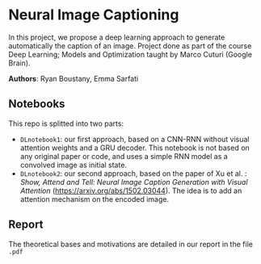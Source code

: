 # Neural Image Captioning

In this project, we propose a deep learning approach to generate automatically the caption of an image. Project done as part of the course Deep Learning; Models and Optimization taught by Marco Cuturi (Google Brain).

**Authors**: Ryan Boustany, Emma Sarfati

## Notebooks

This repo is splitted into two parts:
- `DLnotebook1`: our first approach, based on a CNN-RNN without visual attention weights and a GRU decoder. This notebook is not based on any original paper or code, and uses a simple RNN model as a convolved image as initial state.
- `DLnotebook2`: our second approach, based on the paper of Xu et al. : *Show, Attend and Tell: Neural Image Caption Generation with Visual Attention* (https://arxiv.org/abs/1502.03044). The idea is to add an attention mechanism on the encoded image. 

## Report

The theoretical bases and motivations are detailed in our report in the file `.pdf` 
